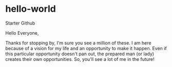 # hello-world
Starter Github

Hello Everyone,

Thanks for stopping by, I'm sure you see a million of these.  I am here because of a vision for my life and an opportunity to make it happen.  Even if this particular opportunity doesn't pan out, the prepared man (or lady) creates their own opportunities.  So, you'll see a lot of me in the future!

